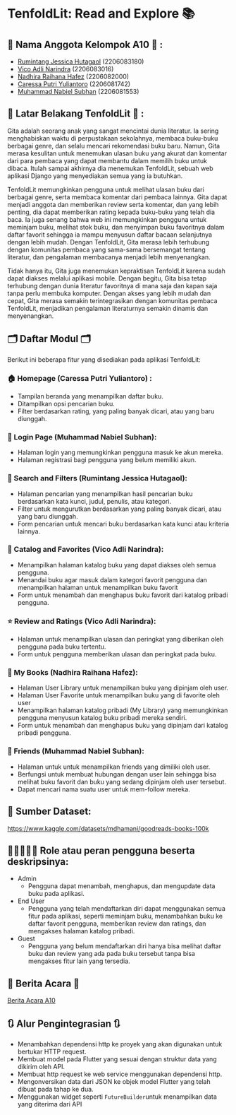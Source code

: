 # TenfoldLit: Read and Explore 📚

## 👥 Nama Anggota Kelompok A10 👥 : 
* [Rumintang Jessica Hutagaol](https://github.com/Rumintangjsi) (2206083180)
* [Vico Adli Narindra](https://github.com/VicoAdli) (2206083016)
* [Nadhira Raihana Hafez](https://github.com/nadriha) (2206082000)
* [Caressa Putri Yuliantoro](https://github.com/caressaputri) (2206081742)
* [Muhammad Nabiel Subhan](https://github.com/nabielsubhan) (2206081553)

## 📔 Latar Belakang TenfoldLit 📔 :
Gita adalah seorang anak yang sangat mencintai dunia literatur. Ia sering menghabiskan waktu di perpustakaan sekolahnya, membaca buku-buku berbagai genre, dan selalu mencari rekomendasi buku baru. Namun, Gita merasa kesulitan untuk menemukan ulasan buku yang akurat dan komentar dari para pembaca yang dapat membantu dalam memilih buku untuk dibaca. Itulah sampai akhirnya dia menemukan TenfoldLit, sebuah web aplikasi Django yang menyediakan semua yang ia butuhkan. <br>

TenfoldLit memungkinkan pengguna untuk melihat ulasan buku dari berbagai genre, serta membaca komentar dari pembaca lainnya. Gita dapat menjadi anggota dan memberikan review serta komentar, dan yang lebih penting, dia dapat memberikan rating kepada buku-buku yang telah dia baca. Ia juga senang bahwa web ini memungkinkan pengguna untuk meminjam buku, melihat stok buku, dan menyimpan buku favoritnya dalam daftar favorit sehingga ia mampu menyusun daftar bacaan selanjutnya dengan lebih mudah. Dengan TenfoldLit, Gita merasa lebih terhubung dengan komunitas pembaca yang sama-sama bersemangat tentang literatur, dan pengalaman membacanya menjadi lebih menyenangkan.

Tidak hanya itu, Gita juga menemukan kepraktisan TenfoldLit karena sudah dapat diakses melalui aplikasi mobile. Dengan begitu, Gita bisa tetap terhubung dengan dunia literatur favoritnya di mana saja dan kapan saja tanpa perlu membuka komputer. Dengan akses yang lebih mudah dan cepat, Gita merasa semakin terintegrasikan dengan komunitas pembaca TenfoldLit, menjadikan pengalaman literaturnya semakin dinamis dan menyenangkan.

## 🗂️ Daftar Modul 🗂️ 
Berikut ini beberapa fitur yang disediakan pada aplikasi TenfoldLit:
### 🏠 Homepage (Caressa Putri Yuliantoro) :
* Tampilan beranda yang menampilkan daftar buku.
* Ditampilkan opsi pencarian buku.
* Filter berdasarkan rating, yang paling banyak dicari, atau yang baru diunggah.

### 👤 Login Page (Muhammad Nabiel Subhan):
* Halaman login yang memungkinkan pengguna masuk ke akun mereka.
* Halaman registrasi bagi pengguna yang belum memiliki akun.

### 🔎 Search and Filters (Rumintang Jessica Hutagaol):
* Halaman pencarian yang menampilkan hasil pencarian buku berdasarkan kata kunci, judul, penulis, atau kategori.
* Filter untuk mengurutkan berdasarkan yang paling banyak dicari, atau yang baru diunggah.
* Form pencarian untuk mencari buku berdasarkan kata kunci atau kriteria lainnya.

### 📱 Catalog and Favorites (Vico Adli Narindra):
* Menampilkan halaman katalog buku yang dapat diakses oleh semua pengguna.
* Menandai buku agar masuk dalam kategori favorit pengguna dan menampilkan halaman untuk menampilkan buku favorit
* Form untuk menambah dan menghapus buku favorit dari katalog pribadi pengguna.

### ⭐️ Review and Ratings (Vico Adli Narindra):
* Halaman untuk menampilkan ulasan dan peringkat yang diberikan oleh pengguna pada buku tertentu.
* Form untuk pengguna memberikan ulasan dan peringkat pada buku.

### 📒 My Books (Nadhira Raihana Hafez):
* Halaman User Library untuk menampilkan buku yang dipinjam oleh user.
* Halaman User Favorite untuk menampilkan buku yang di favorite oleh user
* Menampilkan halaman katalog pribadi (My Library) yang memungkinkan pengguna menyusun katalog buku pribadi mereka sendiri.
* Form untuk menambah dan menghapus buku yang dipinjam dari katalog pribadi pengguna.

### 👫 Friends (Muhammad Nabiel Subhan):
* Halaman untuk untuk menampilkan friends yang dimiliki oleh user.
* Berfungsi untuk membuat hubungan dengan user lain sehingga bisa melihat buku favorit dan buku yang sedang dipinjam oleh user tersebut.
* Dapat mencari nama suatu user untuk mem-follow mereka.

## 📂 Sumber Dataset:
https://www.kaggle.com/datasets/mdhamani/goodreads-books-100k

## 👩🏻👱🏻‍♂️ Role atau peran pengguna beserta deskripsinya: 
* Admin
    * Pengguna dapat menambah, menghapus, dan mengupdate data buku pada aplikasi.
* End User
    * Pengguna yang telah mendaftarkan diri dapat menggunakan semua fitur pada aplikasi, seperti meminjam buku, menambahkan buku ke daftar favorit pengguna, memberikan review dan ratings, dan mengakses halaman katalog pribadi.
* Guest
    * Pengguna yang belum mendaftarkan diri hanya bisa melihat daftar buku dan review yang ada pada buku tersebut tanpa bisa mengakses fitur lain yang tersedia.

## 📑 Berita Acara 📑
[Berita Acara A10](https://docs.google.com/spreadsheets/d/1azkHBVeqnpd1yoqG0f9LsqfLRf2LzaDq/edit#gid=2120975129)

## 🔃 Alur Pengintegrasian 🔃
* Menambahkan dependensi http ke proyek yang akan digunakan untuk bertukar HTTP request.
* Membuat model pada Flutter yang sesuai dengan struktur data yang dikirim oleh API.
* Membuat http request ke web service menggunakan dependensi http.
* Mengonversikan data dari JSON ke objek model Flutter yang telah dibuat pada tahap ke dua.
* Menggunakan widget seperti `FutureBuilder`untuk menampilkan data yang diterima dari API 
